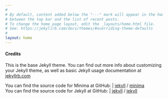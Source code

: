 ```yaml
---
#
# By default, content added below the "---" mark will appear in the home page
# between the top bar and the list of recent posts.
# To change the home page layout, edit the _layouts/home.html file.
# See: https://jekyllrb.com/docs/themes/#overriding-theme-defaults
#
layout: home
---
```



#### Credits

This is the base Jekyll theme. You can find out more info about customizing your Jekyll theme, as well as basic Jekyll usage documentation at [jekyllrb.com](https://jekyllrb.com/)


You can find the source code for Minima at GitHub:              | [jekyll][jekyll-organization] / [minima](https://github.com/jekyll/minima)    
You can find the source code for Jekyll at GitHub: | [jekyll][jekyll-organization] / [jekyll](https://github.com/jekyll/jekyll) 

[jekyll-organization]: https://github.com/jekyll